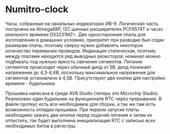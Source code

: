 # Numitro-clock
Часы, собранные на накальных индикаторах ИВ-9. Логическая часть построена на Atmega88P, I2C шинных расширителях PCF8574T и часах реального времени DS3231MZ+. Две односторонние платы для изготовления в домашних условиях, приоритет при разводке был отдан размерам платы, поэтому сверху нужно добавлять некоторое количество перемычек-проводов. Индикация статическая, поэтому между платами находится ряд выводных резисторов, номинал можно подбирать под нужную яркость свечения сегментов. Питание сегментов происходит через обычный диод от 5В, диод понижает напряжение до 4,3-4,4В, поскольку максимальное напряжение для сегментов установлено в 4,5В. Присутствуют две кнопки для настройки времени - будильника.

Прошивка написана в среде AVR Studio (теперь это Microchip Studio). Реализован один будильник на функционале RTC через прерывание.
В файле протеус есть все необходимое для сборки, а так же там есть возможность отладки прошивки.
При первом запуске платы необходимо зажать две кнопки перед подачей питания и затем их отпустить, так будет выполнена инициализация RTC с записью всех необходимых битов в регистры.
